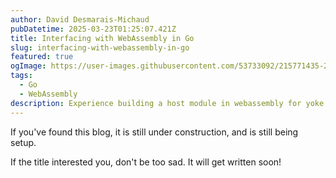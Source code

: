 ```yaml
---
author: David Desmarais-Michaud
pubDatetime: 2025-03-23T01:25:07.421Z
title: Interfacing with WebAssembly in Go
slug: interfacing-with-webassembly-in-go
featured: true
ogImage: https://user-images.githubusercontent.com/53733092/215771435-25408246-2309-4f8b-a781-1f3d93bdf0ec.png
tags:
  - Go
  - WebAssembly
description: Experience building a host module in webassembly for yoke
---
```




If you've found this blog, it is still under construction, and is still being setup.

If the title interested you, don't be too sad. It will get written soon!

